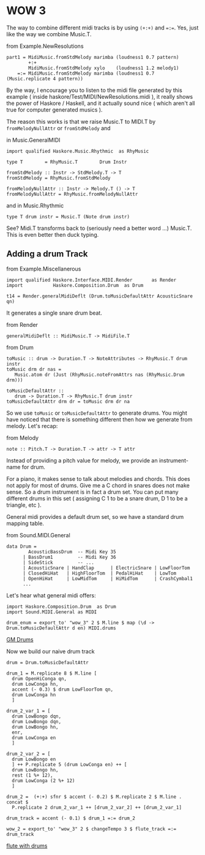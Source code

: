 WOW 3
=======

The way to combine different midi tracks is by using `(+:+)` and `=:=`. Yes, just like the way we combine Music.T.

from Example.NewResolutions

	part1 = MidiMusic.fromStdMelody marimba (loudness1 0.7 pattern)
	        +:+
	        MidiMusic.fromStdMelody xylo    (loudness1 1.2 melody1)
	    =:= MidiMusic.fromStdMelody marimba (loudness1 0.7 (Music.replicate 4 pattern))
	
By the way, I encourage you to listen to the midi file generated by this example ( inside haskore/Test/MIDI/NewResolutions.midi ), it really shows the power of Haskore / Haskell, and it actually sound nice ( which aren't all true for computer generated musics ).

The reason this works is that we raise Music.T to MIDI.T by `fromMelodyNullAttr` or `fromStdMelody` and

in Music.GeneralMIDI

	import qualified Haskore.Music.Rhythmic  as RhyMusic
	
	type T        = RhyMusic.T        Drum Instr
    
	fromStdMelody :: Instr -> StdMelody.T -> T
	fromStdMelody = RhyMusic.fromStdMelody
    
	fromMelodyNullAttr :: Instr -> Melody.T () -> T
	fromMelodyNullAttr = RhyMusic.fromMelodyNullAttr
	
and in Music.Rhythmic

	type T drum instr = Music.T (Note drum instr)

See? Midi.T transforms back to (seriously need a better word ...) Music.T. This is even better then duck typing.


Adding a drum Track
--------------------

from Example.Miscellanerous

	import qualified Haskore.Interface.MIDI.Render       as Render
	import           Haskore.Composition.Drum  as Drum

	t14 = Render.generalMidiDeflt (Drum.toMusicDefaultAttr AcousticSnare qn)

It generates a single snare drum beat.

from Render

	generalMidiDeflt :: MidiMusic.T -> MidiFile.T

from Drum
	
	toMusic :: drum -> Duration.T -> NoteAttributes -> RhyMusic.T drum instr
	toMusic drm dr nas =
	   Music.atom dr (Just (RhyMusic.noteFromAttrs nas (RhyMusic.Drum drm)))
    
	toMusicDefaultAttr ::
	   drum -> Duration.T -> RhyMusic.T drum instr
	toMusicDefaultAttr drm dr = toMusic drm dr na
	
So we use `toMusic` or `toMusicDefaultAttr` to generate drums. You might have noticed that there is something different then how we generate from melody. Let's recap:

from Melody

	note :: Pitch.T -> Duration.T -> attr -> T attr

Instead of providing a pitch value for melody, we provide an instrument-name for drum.

For a piano, it makes sense to talk about melodies and chords. This does not apply for most of drums. Give me a C chord in snares does not make sense. So a drum instrument is in fact a drum set. You can put many different drums in this set ( assigning C 1 to be a snare drum, D 1 to be a triangle, etc ).

General midi provides a default drum set, so we have a standard drum mapping table.

from Sound.MIDI.General

	data Drum =
	        AcousticBassDrum  -- Midi Key 35
	      | BassDrum1         -- Midi Key 36
	      | SideStick         -- ...
	      | AcousticSnare | HandClap      | ElectricSnare | LowFloorTom
	      | ClosedHiHat   | HighFloorTom  | PedalHiHat    | LowTom
	      | OpenHiHat     | LowMidTom     | HiMidTom      | CrashCymbal1
		  ...


Let's hear what general midi offers:
	
	import Haskore.Composition.Drum  as Drum
	import Sound.MIDI.General as MIDI
	
	drum_enum = export_to' "wow_3" 2 $ M.line $ map (\d ->  Drum.toMusicDefaultAttr d en) MIDI.drums

[GM Drums](../midi/wow_3/wow_3_1.midi?raw=true)

Now we build our naive drum track

	drum = Drum.toMusicDefaultAttr

	drum_1 = M.replicate 8 $ M.line [
	  drum OpenHiConga qn,
	  drum LowConga hn,
	  accent (- 0.3) $ drum LowFloorTom qn,
	  drum LowConga hn
	  ]

	drum_2_var_1 = [
	  drum LowBongo dqn,
	  drum LowBongo dqn,
	  drum LowBongo hn,
	  enr,
	  drum LowConga en
	  ]

	drum_2_var_2 = [
	  drum LowBongo en
	  ] ++ P.replicate 5 (drum LowConga en) ++ [
	  drum LowBongo hn,
	  rest (1 %+ 12),
	  drum LowConga (2 %+ 12)
	  ]

	drum_2 =  (+:+) sfnr $ accent (- 0.2) $ M.replicate 2 $ M.line . concat $
	  P.replicate 2 drum_2_var_1 ++ [drum_2_var_2] ++ [drum_2_var_1] 

	drum_track = accent (- 0.1) $ drum_1 =:= drum_2

	wow_2 = export_to' "wow_3" 2 $ changeTempo 3 $ flute_track =:= drum_track

[flute with drums](../midi/wow_3/wow_3_2.midi?raw?true)